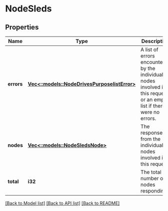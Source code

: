 # NodeSleds

## Properties
Name | Type | Description | Notes
------------ | ------------- | ------------- | -------------
**errors** | [**Vec<::models::NodeDrivesPurposelistError>**](NodeDrivesPurposelistError.md) | A list of errors encountered by the individual nodes involved in this request, or an empty list if there were no errors. | [optional] [default to null]
**nodes** | [**Vec<::models::NodeSledsNode>**](NodeSledsNode.md) | The responses from the individual nodes involved in this request. | [optional] [default to null]
**total** | **i32** | The total number of nodes responding. | [optional] [default to null]

[[Back to Model list]](../README.md#documentation-for-models) [[Back to API list]](../README.md#documentation-for-api-endpoints) [[Back to README]](../README.md)


